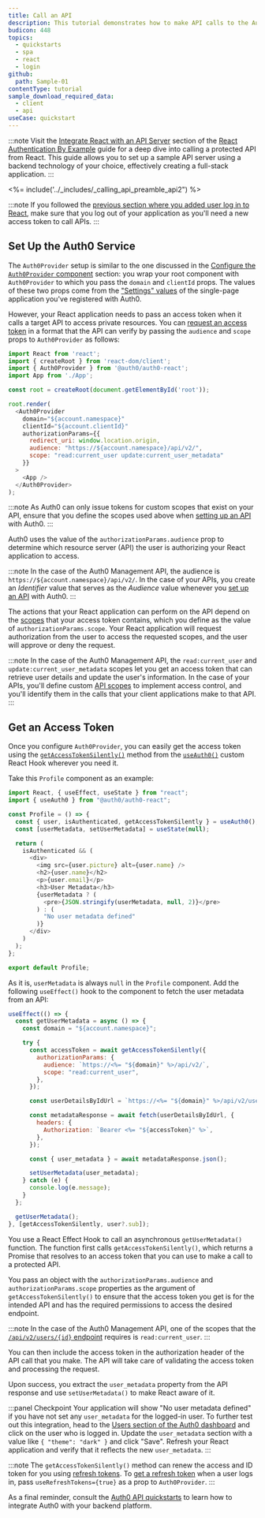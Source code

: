 ```yaml
---
title: Call an API
description: This tutorial demonstrates how to make API calls to the Auth0 Management API.
budicon: 448
topics:
  - quickstarts
  - spa
  - react
  - login
github:
  path: Sample-01
contentType: tutorial
sample_download_required_data:
  - client
  - api
useCase: quickstart
---
```

<!-- markdownlint-disable MD002 MD034 MD041 -->

:::note
Visit the [Integrate React with an API Server](https://developer.auth0.com/resources/guides/spa/react/basic-authentication#integrate-react-with-an-api-server) section of the [React Authentication By Example](https://developer.auth0.com/resources/guides/spa/react/basic-authentication) guide for a deep dive into calling a protected API from React. This guide allows you to set up a sample API server using a backend technology of your choice, effectively creating a full-stack application.
:::

<%= include('../_includes/_calling_api_preamble_api2") %>

:::note
If you followed the [previous section where you added user log in to React](/quickstart/spa/auth0-react#add-login-to-your-application), make sure that you log out of your application as you'll need a new access token to call APIs.
:::

## Set Up the Auth0 Service

The `Auth0Provider` setup is similar to the one discussed in the [Configure the `Auth0Provider` component](/quickstart/spa/auth0-react#configure-the-auth0provider-component) section: you wrap your root component with `Auth0Provider` to which you pass the `domain` and `clientId` props. The values of these two props come from the ["Settings" values](https://auth0.com/docs/quickstart/spa/react#configure-auth0) of the single-page application you've registered with Auth0.

However, your React application needs to pass an access token when it calls a target API to access private resources. You can [request an access token](https://auth0.com/docs/tokens/guides/get-access-tokens) in a format that the API can verify by passing the `audience` and `scope` props to `Auth0Provider` as follows:

```javascript
import React from 'react';
import { createRoot } from 'react-dom/client';
import { Auth0Provider } from '@auth0/auth0-react';
import App from './App';

const root = createRoot(document.getElementById('root'));

root.render(
  <Auth0Provider
    domain="${account.namespace}"
    clientId="${account.clientId}"
    authorizationParams={{
      redirect_uri: window.location.origin,
      audience: "https://${account.namespace}/api/v2/",
      scope: "read:current_user update:current_user_metadata"
    }}
  >
    <App />
  </Auth0Provider>
);
```

:::note
As Auth0 can only issue tokens for custom scopes that exist on your API, ensure that you define the scopes used above when [setting up an API](https://auth0.com/docs/getting-started/set-up-api) with Auth0.
:::

Auth0 uses the value of the `authorizationParams.audience` prop to determine which resource server (API) the user is authorizing your React application to access.

:::note
In the case of the Auth0 Management API, the audience is `https://${account.namespace}/api/v2/`. In the case of your APIs, you create an _Identifier_ value that serves as the _Audience_ value whenever you [set up an API](https://auth0.com/docs/getting-started/set-up-api) with Auth0.
:::

The actions that your React application can perform on the API depend on the [scopes](https://auth0.com/docs/scopes/current) that your access token contains, which you define as the value of `authorizationParams.scope`. Your React application will request authorization from the user to access the requested scopes, and the user will approve or deny the request.

:::note
In the case of the Auth0 Management API, the `read:current_user` and `update:current_user_metadata` scopes let you get an access token that can retrieve user details and update the user's information. In the case of your APIs, you'll define custom [API scopes](https://auth0.com/docs/scopes/current/api-scopes) to implement access control, and you'll identify them in the calls that your client applications make to that API.
:::

## Get an Access Token 

Once you configure `Auth0Provider`, you can easily get the access token using the [`getAccessTokenSilently()`](https://auth0.github.io/auth0-react/interfaces/Auth0ContextInterface.html#getAccessTokenSilently) method from the [`useAuth0()`](https://auth0.github.io/auth0-react/functions/useAuth0.html) custom React Hook wherever you need it. 

Take this `Profile` component as an example:

```javascript
import React, { useEffect, useState } from "react";
import { useAuth0 } from "@auth0/auth0-react";

const Profile = () => {
  const { user, isAuthenticated, getAccessTokenSilently } = useAuth0();
  const [userMetadata, setUserMetadata] = useState(null);

  return (
    isAuthenticated && (
      <div>
        <img src={user.picture} alt={user.name} />
        <h2>{user.name}</h2>
        <p>{user.email}</p>
        <h3>User Metadata</h3>
        {userMetadata ? (
          <pre>{JSON.stringify(userMetadata, null, 2)}</pre>
        ) : (
          "No user metadata defined"
        )}
      </div>
    )
  );
};

export default Profile;
```

As it is, `userMetadata` is always `null` in the `Profile` component. Add the following `useEffect()` hook to the component to fetch the user metadata from an API:

```javascript
useEffect(() => {
  const getUserMetadata = async () => {
    const domain = "${account.namespace}";

    try {
      const accessToken = await getAccessTokenSilently({
        authorizationParams: {
          audience: `https://<%= "${domain}" %>/api/v2/`,
          scope: "read:current_user",
        },
      });

      const userDetailsByIdUrl = `https://<%= "${domain}" %>/api/v2/users/<%= "${user.sub}" %>`;

      const metadataResponse = await fetch(userDetailsByIdUrl, {
        headers: {
          Authorization: `Bearer <%= "${accessToken}" %>`,
        },
      });

      const { user_metadata } = await metadataResponse.json();

      setUserMetadata(user_metadata);
    } catch (e) {
      console.log(e.message);
    }
  };

  getUserMetadata();
}, [getAccessTokenSilently, user?.sub]);
```

You use a React Effect Hook to call an asynchronous `getUserMetadata()` function. The function first calls `getAccessTokenSilently()`, which returns a Promise that resolves to an access token that you can use to make a call to a protected API.

You pass an object with the `authorizationParams.audience` and `authorizationParams.scope` properties as the argument of `getAccessTokenSilently()` to ensure that the access token you get is for the intended API and has the required permissions to access the desired endpoint.
 
:::note
In the case of the Auth0 Management API, one of the scopes that the [`/api/v2/users/{id}` endpoint](https://auth0.com/docs/api/management/v2#!/Users/get_users_by_id) requires is `read:current_user`.
:::
 
You can then include the access token in the authorization header of the API call that you make. The API will take care of validating the access token and processing the request.

Upon success, you extract the `user_metadata` property from the API response and use `setUserMetadata()` to make React aware of it.

:::panel Checkpoint
Your application will show "No user metadata defined" if you have not set any `user_metadata` for the logged-in user. To further test out this integration, head to the [Users section of the Auth0 dashboard](https://manage.auth0.com/#/users) and click on the user who is logged in. Update the `user_metadata` section with a value like `{ "theme": "dark" }` and click "Save". Refresh your React application and verify that it reflects the new `user_metadata`. 
:::

:::note
The `getAccessTokenSilently()` method can renew the access and ID token for you using [refresh tokens](https://auth0.com/docs/tokens/concepts/refresh-tokens). To [get a refresh token](https://auth0.com/docs/tokens/guides/get-refresh-tokens) when a user logs in, pass `useRefreshTokens={true}` as a prop to `Auth0Provider`. 
:::

As a final reminder, consult the [Auth0 API quickstarts](https://auth0.com/docs/quickstart/backend) to learn how to integrate Auth0 with your backend platform.

